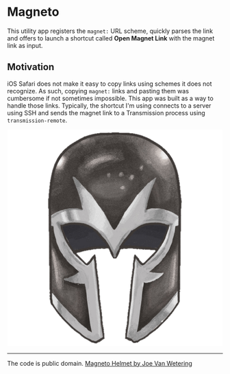 #  Magneto

This utility app registers the `magnet:` URL scheme, quickly parses the link and offers to launch a shortcut called **Open Magnet Link** with the magnet link as input.

## Motivation

iOS Safari does not make it easy to copy links using schemes it does not recognize. As such, copying `magnet:` links and pasting them was cumbersome if not sometimes impossible. This app was built as a way to handle those links. Typically, the shortcut I'm using connects to a server using SSH and sends the magnet link to a Transmission process using `transmission-remote`.

![Magneto Helmet](magneto.png)

---

The code is public domain. 
[Magneto Helmet by Joe Van Wetering](https://dribbble.com/shots/1856877-Magneto-Helmet)
